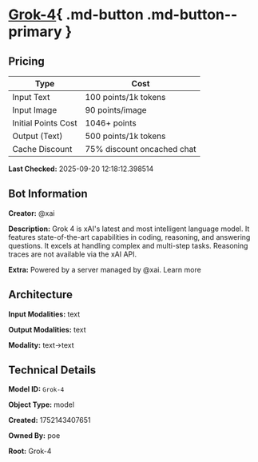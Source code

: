 # [Grok-4](https://poe.com/Grok-4){ .md-button .md-button--primary }

## Pricing

| Type | Cost |
|------|------|
| Input Text | 100 points/1k tokens |
| Input Image | 90 points/image |
| Initial Points Cost | 1046+ points |
| Output (Text) | 500 points/1k tokens |
| Cache Discount | 75% discount oncached chat |

**Last Checked:** 2025-09-20 12:18:12.398514


## Bot Information

**Creator:** @xai

**Description:** Grok 4 is xAI's latest and most intelligent language model. It features state-of-the-art capabilities in coding, reasoning, and answering questions. It excels at handling complex and multi-step tasks. Reasoning traces are not available via the xAI API.

**Extra:** Powered by a server managed by @xai. Learn more


## Architecture

**Input Modalities:** text

**Output Modalities:** text

**Modality:** text->text


## Technical Details

**Model ID:** `Grok-4`

**Object Type:** model

**Created:** 1752143407651

**Owned By:** poe

**Root:** Grok-4
